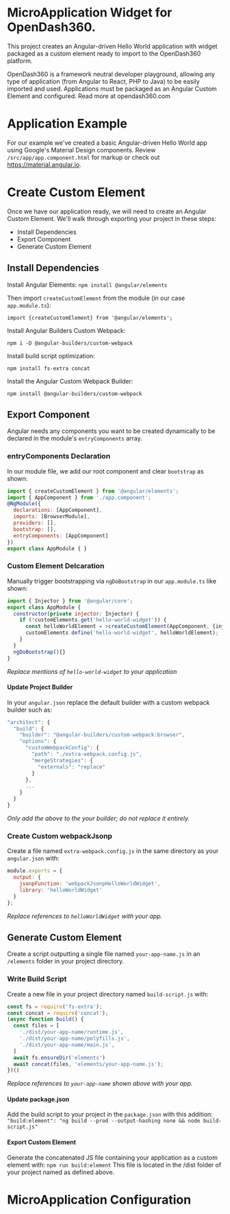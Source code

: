 MicroApplication Widget for OpenDash360.
=======

This project creates an Angular-driven Hello World application with widget packaged as a custom element ready to import to the OpenDash360 platform.

OpenDash360 is a framework neutral developer playground, allowing any type of application (from Angular to React, PHP to Java) to be easily imported and used. Applications must be packaged as an Angular Custom Element and configured. Read more at opendash360.com

# Application Example
For our example we've created a basic Angular-driven Hello World app using Google's Material Design components. Review `/src/app/app.component.html` for markup or check out https://material.angular.io.

# Create Custom Element
Once we have our application ready, we will need to create an Angular Custom Element. We'll walk through exporting your project in these steps:
* Install Dependencies
* Export Component
* Generate Custom Element

## Install Dependencies
Install Angular Elements:
`npm install @angular/elements`

Then import `createCustomElement` from the module (in our case `app.module.ts`):

`import {createCustomElement} from '@angular/elements';`

Install Angular Builders Custom Webpack:

`npm i -D @angular-builders/custom-webpack`

Install build script optimization:

`npm install fs-extra concat`


Install the Angular Custom Webpack Builder:

`npm install @angular-builders/custom-webpack`

## Export Component
Angular needs any components you want to be created dynamically to be declared in the module's `entryComponents` array.

### entryComponents Declaration
In our module file, we add our root component and clear `bootstrap` as shown:
```javascript
import { createCustomElement } from '@angular/elements';
import { AppComponent } from './app.component';
@NgModule({
  declarations: [AppComponent],
  imports: [BrowserModule],
  providers: [],
  bootstrap: [],
  entryComponents: [AppComponent]
})
export class AppModule { }
```

### Custom Element Delcaration
Manually trigger bootstrapping via `ngDoBootstrap` in our `app.module.ts` like shown:
```javascript
import { Injector } from '@angular/core';
export class AppModule {
  constructor(private injector: Injector) {
    if (!customElements.get('hello-world-widget')) {
      const helloWorldElement = >createCustomElement(AppComponent, {injector});
      customElements.define('hello-world-widget', helloWorldElement);
    }
  }
  ngDoBootstrap(){}
}
```
*Replace mentions of `hello-world-widget` to your application*

#### Update Project Builder
In your `angular.json` replace the default builder with a custom webpack builder such as:
```javascript
"architect": {
  "build": {
    "builder": "@angular-builders/custom-webpack:browser",
    "options": {
      "customWebpackConfig": {
        "path": "./extra-webpack.config.js",
        "mergeStrategies": {
          "externals": "replace"
        }
      },
      ...
    }
  }
}
```
*Only add the above to the your builder; do not replace it entirely.*

### Create Custom webpackJsonp
Create a file named `extra-webpack.config.js` in the same directory as your `angular.json` with:
```javascript
module.exports = {
  output: {
    jsonpFunction: 'webpackJsonpHelloWorldWidget',
    library: 'helloWorldWidget'
  }
};
```
*Replace references to `helloWorldWidget` with your app.*

## Generate Custom Element
Create a script outputting a single file named `your-app-name.js` in an `/elements` folder in your project directory.

### Write Build Script
Create a new file in your project directory named `build-script.js` with:
```javascript
const fs = require('fs-extra');
const concat = require('concat');
(async function build() {
  const files = [
    './dist/your-app-name/runtime.js',
    './dist/your-app-name/polyfills.js',
    './dist/your-app-name/main.js',
  ]
  await fs.ensureDir('elements')
  await concat(files, 'elements/your-app-name.js');
})()
```
*Replace references to `your-app-name` shown above with your app.*

#### Update package.json
Add the build script to your project in the `package.json` with this addition:
`"build:element": "ng build --prod --output-hashing none && node build-script.js"`

#### Export Custom Element
Generate the concatenated JS file containing your application as a custom element with:
`npm run build:element`
This file is located in the /dist folder of your project named as defined above.


# MicroApplication Configuration
